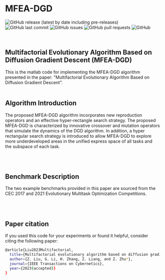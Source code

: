 # MFEA-DGD

<!-- Add buttons here -->

![GitHub release (latest by date including pre-releases)](https://img.shields.io/github/v/release/navendu-pottekkat/awesome-readme?include_prereleases)
![GitHub last commit](https://img.shields.io/github/last-commit/navendu-pottekkat/awesome-readme)
![GitHub issues](https://img.shields.io/github/issues-raw/navendu-pottekkat/awesome-readme)
![GitHub pull requests](https://img.shields.io/github/issues-pr/navendu-pottekkat/awesome-readme)
![GitHub](https://img.shields.io/github/license/navendu-pottekkat/awesome-readme)


<br>

## Multifactorial Evolutionary Algorithm Based on Diffusion Gradient Descent (MFEA-DGD)

This is the matlab code for implementing the MFEA-DGD algorithm presented in the paper:
"Multifactorial Evolutionary Algorithm Based on Diffusion Gradient Descent".
<br>
<br>


## Algorithm Introduction

The proposed MFEA-DGD algorithm incorporates new reproduction operators and an effective hyper-rectangle search strategy. The proposed MFEA-DGD is characterized by innovative crossover and mutation operators that simulate the dynamics of the DGD algorithm. In addition, a hyper rectangular search strategy is introduced to allow MFEA-DGD to explore more underdeveloped areas in the unified express space of all tasks and the subspace of each task.

<br>
<br>

## Benchmark Description

The two example benchmarks provided in this paper are sourced from the CEC 2017 and 2021 Evolutionary Multitask Optimization Competitions.

<br>
<br>

## Paper citation

If you used this code for your experiments or found it helpful, consider citing the following paper:

```sh
@article{Liu2023Multifactorial,
  title={Multifactorial evolutionary algorithm based on diffusion gradient descent},
  author={Z. Liu, G. Li, H. Zhang, Z. Liang, and Z. Zhu*},
  journal={IEEE Transactions on Cybernetics},
  year={2023(accepted)}
}
```